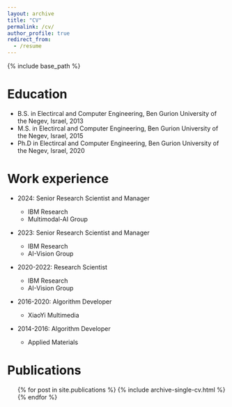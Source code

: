 ```yaml
---
layout: archive
title: "CV"
permalink: /cv/
author_profile: true
redirect_from:
  - /resume
---
```


{% include base_path %}


Education
======
* B.S. in Electircal and Computer Engineering, Ben Gurion University of the Negev, Israel, 2013
* M.S. in Electircal and Computer Engineering, Ben Gurion University of the Negev, Israel, 2015
* Ph.D in Electircal and Computer Engineering, Ben Gurion University of the Negev, Israel, 2020

Work experience
======
* 2024: Senior Research Scientist and Manager
  * IBM Research
  * Multimodal-AI Group

* 2023: Senior Research Scientist and Manager
  * IBM Research
  * AI-Vision Group

* 2020-2022: Research Scientist
  * IBM Research
  * AI-Vision Group

* 2016-2020: Algorithm Developer
  * XiaoYi Multimedia

* 2014-2016: Algorithm Developer
  * Applied Materials


  
<!-- Skills
======
* Skill 1
* Skill 2
  * Sub-skill 2.1
  * Sub-skill 2.2
  * Sub-skill 2.3
* Skill 3 -->

Publications
======
  <ul>{% for post in site.publications %}
    {% include archive-single-cv.html %}
  {% endfor %}</ul>
  
<!-- Talks
======
  <ul>{% for post in site.talks %}
    {% include archive-single-talk-cv.html %}
  {% endfor %}</ul>
  
Teaching
======
  <ul>{% for post in site.teaching %}
    {% include archive-single-cv.html %}
  {% endfor %}</ul>
  
Service and leadership
======
* Currently signed in to 43 different slack teams -->
